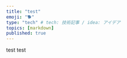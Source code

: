 ```yaml
---
title: "test"
emoji: "🐕"
type: "tech" # tech: 技術記事 / idea: アイデア
topics: [markdown]
published: true
---
```

test test
